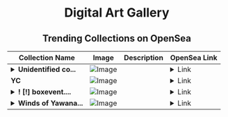 <div align="center">

# Digital Art Gallery

## Trending Collections on OpenSea

| Collection Name                       | Image                                                                                     | Description                       | OpenSea Link                                                                                          |
|---------------------------------------|-------------------------------------------------------------------------------------------|-----------------------------------|--------------------------------------------------------------------------------------------------------|
| **<details><summary>Unidentified co...</summary>Unidentified contract 1a1e1eaa-8489-42f7-8ead-a240d5a776a1</details>** | ![Image](https://raw.seadn.io/files/757ff1d5ad140d430c8b7f93a25aa1c7.svg?w=200&auto=format) |  | <details><summary>Link</summary>[Unidentified contract 1a1e1eaa-8489-42f7-8ead-a240d5a776a1](https://opensea.io/collection/unidentified-contract-1a1e1eaa-8489-42f7-8ead-a240)</details> |
| **YC** | ![Image](https://i.seadn.io/s/raw/files/d6ebfb8e80e647704d98eb0d649819cb.jpg?w=500&auto=format?w=200&auto=format) |  | <details><summary>Link</summary>[YC](https://opensea.io/collection/yc-5)</details> |
| **<details><summary>! [!] boxevent....</summary>! [!] boxevent.io #0041047</details>** | ![Image](https://i.seadn.io/s/raw/files/8bf97111ab74cee3422c1de6ce0693f7.jpg?w=500&auto=format?w=200&auto=format) |  | <details><summary>Link</summary>[! [!] boxevent.io #0041047](https://opensea.io/collection/boxevent-io-0041047)</details> |
| **<details><summary>Winds of Yawana...</summary>Winds of Yawanawa</details>** | ![Image](https://i.seadn.io/s/raw/files/4ff59ce7fbaf9ab442ad75158ab8e886.png?w=500&auto=format?w=200&auto=format) |  | <details><summary>Link</summary>[Winds of Yawanawa](https://opensea.io/collection/winds-of-yawanawa-2)</details> |

</div>